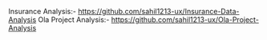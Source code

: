 Insurance Analysis:- https://github.com/sahil1213-ux/Insurance-Data-Analysis
Ola Project Analysis:- https://github.com/sahil1213-ux/Ola-Project-Analysis


